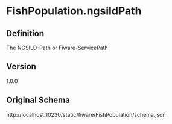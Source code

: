 # FishPopulation.ngsildPath

## Definition
The NGSILD-Path or Fiware-ServicePath

## Version
1.0.0

## Original Schema
http://localhost:10230/static/fiware/FishPopulation/schema.json
